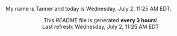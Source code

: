 My name is Tanner and today is Wednesday, July 2, 11:25 AM EDT.

<p align="center">This <i>README</i> file is generated <b>every 3 hours</b>!</br>Last refresh: Wednesday, July 2, 11:25 AM EDT<br /></p>
